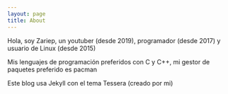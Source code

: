 ```yaml
---
layout: page
title: About
---
```


Hola, soy Zariep, un youtuber (desde 2019), programador (desde 2017) y usuario de Linux (desde 2015)

Mis lenguajes de programación preferidos con C y C++, mi gestor de paquetes preferido es pacman

Este blog usa Jekyll con el tema Tessera (creado por mi)